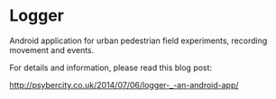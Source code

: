 Logger
======

Android application for urban pedestrian field experiments, recording movement and events.

For details and information, please read this blog post: 

http://psybercity.co.uk/2014/07/06/logger-_-an-android-app/
